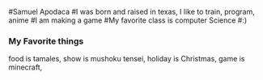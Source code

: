 #Samuel Apodaca
#I was born and raised in texas, I like to train, program, anime
#I am making a game
#My favorite class is computer Science
#:)

### My Favorite things
food is tamales, 
show is mushoku tensei, 
holiday is Christmas, 
game is minecraft, 
